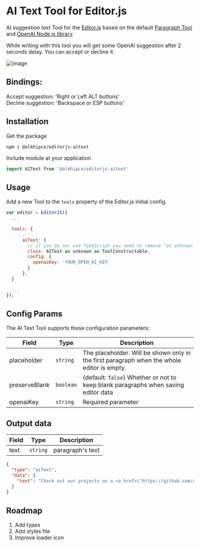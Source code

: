 

# AI Text Tool for Editor.js

AI suggestion text Tool for the [Editor.js](https://ifmo.su/editor) based on the default [Paragraph Tool](https://github.com/editor-js/paragraph/tree/master) and [OpenAI Node.js library](https://github.com/openai/openai-node).

While writing with this tool you will get some OpenAI suggestion after 2 seconds delay. You can accept or decline it.

![image](https://github.com/etozhealkhipce/editorjs-aitext/assets/38625168/ebedb41d-085c-4046-af02-d498babf6395)

## Bindings:
Accept suggestion: 'Right or Left ALT buttons'<br>
Decline suggestion: 'Backspace or ESP buttons'

## Installation

Get the package

```shell
npm i @alkhipce/editorjs-aitext
```

Include module at your application

```javascript
import AIText from '@alkhipce/editorjs-aitext'
```

## Usage

Add a new Tool to the `tools` property of the Editor.js initial config.

```javascript
var editor = EditorJS({
  ...

  tools: {
    ...
      aiText: {
        // if you do not use TypeScript you need to remove "as unknown as ToolConstructable" construction
        class: AIText as unknown as ToolConstructable,
        config: {
          openaiKey: 'YOUR_OPEN_AI_KEY'
        }
      },
  }

  ...
});
```

## Config Params

The AI Text Tool supports these configuration parameters:

| Field         | Type      | Description                                                                                |
| ------------- | --------- | ------------------------------------------------------------------------------------------ |
| placeholder   | `string`  | The placeholder. Will be shown only in the first paragraph when the whole editor is empty. |
| preserveBlank | `boolean` | (default: `false`) Whether or not to keep blank paragraphs when saving editor data         |
| openaiKey     | `string`  | Required parameter                                                                         |

## Output data

| Field | Type     | Description      |
| ----- | -------- | ---------------- |
| text  | `string` | paragraph's text |

```json
{
  "type": "aiText",
  "data": {
    "text": "Check out our projects on a <a href=\"https://github.com/codex-team\">GitHub page</a>."
  }
}
```

## Roadmap
1. Add types
2. Add styles file
3. Improve loader icon
